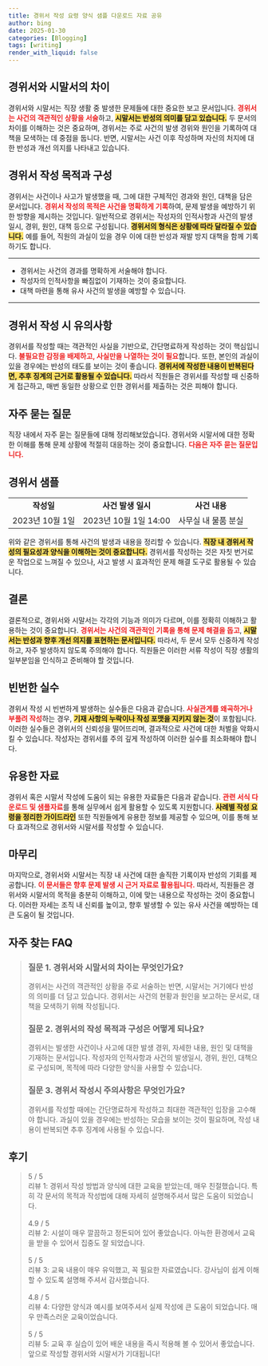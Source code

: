 ```yaml
---
title: 경위서 작성 요령 양식 샘플 다운로드 자료 공유
author: bing
date: 2025-01-30
categories: [Blogging]
tags: [writing]
render_with_liquid: false
---
```



<h2 id='경위서와 시말서의 차이'>경위서와 시말서의 차이</h2>

<p>경위서와 시말서는 직장 생활 중 발생한 문제들에 대한 중요한 보고 문서입니다. <b><span style="color: #ee2323;">경위서는 사건의 객관적인 상황을 서술</span></b>하고, <b><span style="background-color: #ffe066;">시말서는 반성의 의미를 담고 있습니다.</span></b> 두 문서의 차이를 이해하는 것은 중요하며, 경위서는 주로 사건의 발생 경위와 원인을 기록하여 대책을 모색하는 데 중점을 둡니다. 반면, 시말서는 사건 이후 작성하며 자신의 처지에 대한 반성과 개선 의지를 나타내고 있습니다.</p>

<h2 id='경위서 작성 목적과 구성'>경위서 작성 목적과 구성</h2>

<p>경위서는 사건이나 사고가 발생했을 때, 그에 대한 구체적인 경과와 원인, 대책을 담은 문서입니다. <b><span style="color: #ee2323;">경위서 작성의 목적은 사건을 명확하게 기록</span></b>하여, 문제 발생을 예방하기 위한 방향을 제시하는 것입니다. 일반적으로 경위서는 작성자의 인적사항과 사건의 발생 일시, 경위, 원인, 대책 등으로 구성됩니다. <b><span style="background-color: #ffe066;">경위서의 형식은 상황에 따라 달라질 수 있습니다.</span></b> 예를 들어, 직원의 과실이 있을 경우 이에 대한 반성과 재발 방지 대책을 함께 기록하기도 합니다.</p>

<hr />

<ul>
    <li>경위서는 사건의 경과를 명확하게 서술해야 합니다.</li>
    <li>작성자의 인적사항을 빠짐없이 기재하는 것이 중요합니다.</li>
    <li>대책 마련을 통해 유사 사건의 발생을 예방할 수 있습니다.</li>
</ul>

<hr />

<h2 id='경위서 작성 시 유의사항'>경위서 작성 시 유의사항</h2>

<p>경위서를 작성할 때는 객관적인 사실을 기반으로, 간단명료하게 작성하는 것이 핵심입니다. <b><span style="color: #ee2323;">불필요한 감정을 배제하고, 사실만을 나열하는 것이 필요</span></b>합니다.  또한, 본인의 과실이 있을 경우에는 반성의 태도를 보이는 것이 좋습니다. <b><span style="background-color: #ffe066;">경위서에 작성한 내용이 반복된다면, 추후 징계의 근거로 활용될 수 있습니다.</span></b> 따라서 직원들은 경위서를 작성할 때 신중하게 접근하고, 매번 동일한 상황으로 인한 경위서를 제출하는 것은 피해야 합니다.</p>

<h2 id='자주 묻는 질문'>자주 묻는 질문</h2>

<p>직장 내에서 자주 묻는 질문들에 대해 정리해보았습니다. 경위서와 시말서에 대한 정확한 이해를 통해 문제 상황에 적절히 대응하는 것이 중요합니다. <b><span style="color: #ee2323;">다음은 자주 묻는 질문입니다.</span></b></p>

<h2 id='경위서 샘플'>경위서 샘플</h2>

<table>
    <tr>
        <td style="text-align: center; height: 17px;"><b>작성일</b></td>
        <td style="text-align: center; height: 17px;"><b>사건 발생 일시</b></td>
        <td style="text-align: center; height: 17px;"><b>사건 내용</b></td>
    </tr>
    <tr>
        <td style="text-align: center; height: 17px;">2023년 10월 1일</td>
        <td style="text-align: center; height: 17px;">2023년 10월 1일 14:00</td>
        <td style="text-align: center; height: 17px;">사무실 내 물품 분실</td>
    </tr>
    <!-- 추가 행이 필요하면 복사하여 추가하세요 -->
</table>

<p>위와 같은 경위서를 통해 사건의 발생과 내용을 정리할 수 있습니다. <b><span style="background-color: #ffe066;">직장 내 경위서 작성의 필요성과 양식을 이해하는 것이 중요합니다.</span></b> 경위서를 작성하는 것은 자칫 번거로운 작업으로 느껴질 수 있으나, 사고 발생 시 효과적인 문제 해결 도구로 활용될 수 있습니다.</p>

<h2 id='결론'>결론</h2>

<p>결론적으로, 경위서와 시말서는 각각의 기능과 의미가 다르며, 이를 정확히 이해하고 활용하는 것이 중요합니다. <b><span style="color: #ee2323;">경위서는 사건의 객관적인 기록을 통해 문제 해결을 돕고</span></b>, <b><span style="background-color: #ffe066;">시말서는 반성과 향후 개선 의지를 표현하는 문서입니다.</span></b> 따라서, 두 문서 모두 신중하게 작성하고, 자주 발생하지 않도록 주의해야 합니다. 직원들은 이러한 서류 작성이 직장 생활의 일부분임을 인식하고 준비해야 할 것입니다.</p>

<h2 id='빈번한 실수'>빈번한 실수</h2>

<p>경위서 작성 시 빈번하게 발생하는 실수들은 다음과 같습니다. <b><span style="color: #ee2323;">사실관계를 왜곡하거나 부풀려 작성</span></b>하는 경우, <b><span style="background-color: #ffe066;">기재 사항의 누락이나 작성 포맷을 지키지 않는 것</span></b>이 포함됩니다. 이러한 실수들은 경위서의 신뢰성을 떨어뜨리며, 결과적으로 사건에 대한 처벌을 악화시킬 수 있습니다. 작성자는 경위서를 주의 깊게 작성하여 이러한 실수를 최소화해야 합니다.</p>

<h2 id='유용한 자료'>유용한 자료</h2>

<p>경위서 혹은 시말서 작성에 도움이 되는 유용한 자료들은 다음과 같습니다. <b><span style="color: #ee2323;">관련 서식 다운로드 및 샘플자료</span></b>를 통해 실무에서 쉽게 활용할 수 있도록 지원합니다. <b><span style="background-color: #ffe066;">사례별 작성 요령을 정리한 가이드라인</span></b> 또한 직원들에게 유용한 정보를 제공할 수 있으며, 이를 통해 보다 효과적으로 경위서와 시말서를 작성할 수 있습니다.</p>

<h2 id='마무리'>마무리</h2>

<p>마지막으로, 경위서와 시말서는 직장 내 사건에 대한 솔직한 기록이자 반성의 기회를 제공합니다. <b><span style="color: #ee2323;">이 문서들은 향후 문제 발생 시 근거 자료로 활용됩니다.</span></b> 따라서, 직원들은 경위서와 시말서의 목적을 충분히 이해하고, 이에 맞는 내용으로 작성하는 것이 중요합니다. 이러한 자세는 조직 내 신뢰를 높이고, 향후 발생할 수 있는 유사 사건을 예방하는 데 큰 도움이 될 것입니다.</p>


<h2 id='자주_찾는_FAQ'>자주 찾는 FAQ</h2>
<div itemscope="" itemtype="https://schema.org/FAQPage"> 
<blockquote> 
<div itemscope="" itemprop="mainEntity" itemtype="https://schema.org/Question"> 
<h3 itemprop="name">질문 1. 경위서와 시말서의 차이는 무엇인가요?</h3> 
<div itemscope="" itemprop="acceptedAnswer" itemtype="https://schema.org/Answer"> 
<span itemprop="text"> 
<p>경위서는 사건의 객관적인 상황을 주로 서술하는 반면, 시말서는 거기에다 반성의 의미를 더 담고 있습니다. 경위서는 사건의 현황과 원인을 보고하는 문서로, 대책을 모색하기 위해 작성됩니다.</p> 
</span> 
</div> 
</div> 

<div itemscope="" itemprop="mainEntity" itemtype="https://schema.org/Question"> 
<h3 itemprop="name">질문 2. 경위서의 작성 목적과 구성은 어떻게 되나요?</h3> 
<div itemscope="" itemprop="acceptedAnswer" itemtype="https://schema.org/Answer"> 
<span itemprop="text"> 
<p>경위서는 발생한 사건이나 사고에 대한 발생 경위, 자세한 내용, 원인 및 대책을 기재하는 문서입니다. 작성자의 인적사항과 사건의 발생일시, 경위, 원인, 대책으로 구성되며, 목적에 따라 다양한 양식을 사용할 수 있습니다.</p> 
</span> 
</div> 
</div> 

<div itemscope="" itemprop="mainEntity" itemtype="https://schema.org/Question"> 
<h3 itemprop="name">질문 3. 경위서 작성시 주의사항은 무엇인가요?</h3> 
<div itemscope="" itemprop="acceptedAnswer" itemtype="https://schema.org/Answer"> 
<span itemprop="text"> 
<p>경위서를 작성할 때에는 간단명료하게 작성하고 최대한 객관적인 입장을 고수해야 합니다. 과실이 있을 경우에는 반성하는 모습을 보이는 것이 필요하며, 작성 내용이 반복되면 추후 징계에 사용될 수 있습니다.</p> 
</span> 
</div> 
</div> 
</blockquote> 
</div>
<h2 id='후기'>후기</h2>
<div itemscope itemtype="https://schema.org/Product">
  <blockquote>
  <div itemprop="review" itemscope itemtype="https://schema.org/Review">
      <div itemprop="reviewRating" itemscope itemtype="https://schema.org/Rating"> <span itemprop="ratingValue">5</span> / <span itemprop="bestRating">5</span> </div>
      <span itemprop="reviewBody">리뷰 1: 경위서 작성 방법과 양식에 대한 교육을 받았는데, 매우 친절했습니다. 특히 각 문서의 목적과 작성법에 대해 자세히 설명해주셔서 많은 도움이 되었습니다.</span>
  </div>
  <br>
  <div itemprop="review" itemscope itemtype="https://schema.org/Review">
      <div itemprop="reviewRating" itemscope itemtype="https://schema.org/Rating"> <span itemprop="ratingValue">4.9</span> / <span itemprop="bestRating">5</span> </div>
      <span itemprop="reviewBody">리뷰 2: 시설이 매우 깔끔하고 정돈되어 있어 좋았습니다. 아늑한 환경에서 교육을 받을 수 있어서 집중도 잘 되었습니다.</span>
  </div>
  <br>
  <div itemprop="review" itemscope itemtype="https://schema.org/Review">
      <div itemprop="reviewRating" itemscope itemtype="https://schema.org/Rating"> <span itemprop="ratingValue">5</span> / <span itemprop="bestRating">5</span> </div>
      <span itemprop="reviewBody">리뷰 3: 교육 내용이 매우 유익했고, 꼭 필요한 자료였습니다. 강사님이 쉽게 이해할 수 있도록 설명해 주셔서 감사했습니다.</span>
  </div>
  <br>
  <div itemprop="review" itemscope itemtype="https://schema.org/Review">
      <div itemprop="reviewRating" itemscope itemtype="https://schema.org/Rating"> <span itemprop="ratingValue">4.8</span> / <span itemprop="bestRating">5</span> </div>
      <span itemprop="reviewBody">리뷰 4: 다양한 양식과 예시를 보여주셔서 실제 작성에 큰 도움이 되었습니다. 매우 만족스러운 교육이었습니다.</span>
  </div>
  <br>
  <div itemprop="review" itemscope itemtype="https://schema.org/Review">
      <div itemprop="reviewRating" itemscope itemtype="https://schema.org/Rating"> <span itemprop="ratingValue">5</span> / <span itemprop="bestRating">5</span> </div>
      <span itemprop="reviewBody">리뷰 5: 교육 후 실습이 있어 배운 내용을 즉시 적용해 볼 수 있어서 좋았습니다. 앞으로 작성할 경위서와 시말서가 기대됩니다!</span>
  </div>
  </blockquote>
</div>
